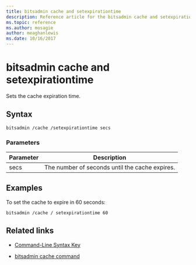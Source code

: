 ```yaml
---
title: bitsadmin cache and setexpirationtime
description: Reference article for the bitsadmin cache and setexpirationtime command, which sets the cache expiration time.
ms.topic: reference
ms.author: mosagie
author: meaghanlewis
ms.date: 10/16/2017
---
```


# bitsadmin cache and setexpirationtime



Sets the cache expiration time.

## Syntax

```
bitsadmin /cache /setexpirationtime secs
```

### Parameters

| Parameter | Description |
| -------------- | -------------- |
| secs | The number of seconds until the cache expires. |

## Examples

To set the cache to expire in 60 seconds:

```
bitsadmin /cache / setexpirationtime 60
```

## Related links

- [Command-Line Syntax Key](command-line-syntax-key.md)

- [bitsadmin cache command](bitsadmin-cache.md)
